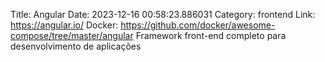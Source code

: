 Title: Angular
Date: 2023-12-16 00:58:23.886031
Category: frontend
Link: https://angular.io/
Docker: https://github.com/docker/awesome-compose/tree/master/angular
Framework front-end completo para desenvolvimento de aplicações
